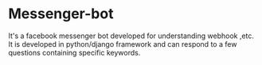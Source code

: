 # Messenger-bot
<p>
It's a facebook messenger bot developed for understanding webhook ,etc. It is developed in python/django framework and can respond to a few questions containing specific keywords.</p>

